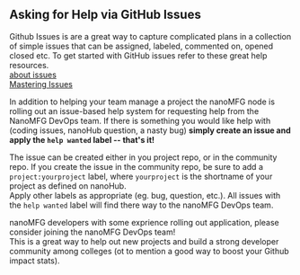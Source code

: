## Asking for Help via GitHub Issues

Github Issues is are a great way to capture complicated plans in a collection of simple issues that can be assigned, 
labeled, commented on, opened closed etc.  To get started with GitHub issues refer to these great help resources.  
[about issues](https://docs.github.com/en/free-pro-team@latest/github/managing-your-work-on-github/about-issues)  
[Mastering Issues](https://guides.github.com/features/issues/)  

In addition to helping your team manage a project the nanoMFG node is rolling out an issue-based help system for requesting help from
the NanoMFG DevOps team.  If there is something you would like help with (coding issues, nanoHub question, a nasty bug) 
**simply create an issue and apply the `help wanted` label -- that's it!**

The issue can be created either in you project repo, or in the community repo.  If you create the issue in the community repo, be sure to add a
`project:yourproject` label, where `yourproject` is the shortname of your project as defined on nanoHub.  
Apply other labels as appropriate (eg. bug, question, etc.). All issues with the `help wanted` label will find there way to the nanoMFG DevOps team.

nanoMFG developers with some exprience rolling out application, please consider joining the nanoMFG DevOps team!  
This is a great way to help out new projects and build a strong developer community among colleges (ot to mention a good way to boost your Github impact stats).
